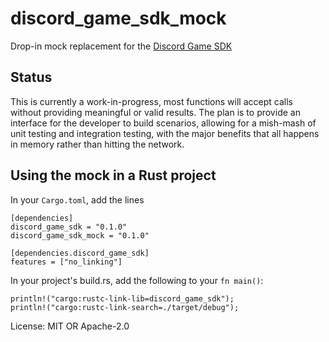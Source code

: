 # discord\_game\_sdk\_mock

Drop-in mock replacement for the [Discord Game SDK](https://discordapp.com/developers/docs/game-sdk/sdk-starter-guide)


## Status

This is currently a work-in-progress, most functions will accept calls without providing meaningful or valid results.
The plan is to provide an interface for the developer to build scenarios, allowing for a mish-mash of unit testing and integration testing, with the major benefits that all happens in memory rather than hitting the network.


## Using the mock in a Rust project

In your `Cargo.toml`, add the lines

    [dependencies]
    discord_game_sdk = "0.1.0"
    discord_game_sdk_mock = "0.1.0"

    [dependencies.discord_game_sdk]
    features = ["no_linking"]

In your project's build.rs, add the following to your `fn main()`:

    println!("cargo:rustc-link-lib=discord_game_sdk");
    println!("cargo:rustc-link-search=./target/debug");

License: MIT OR Apache-2.0
